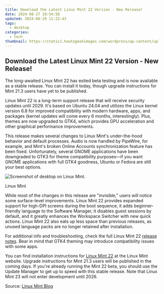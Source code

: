 ```yaml
---
title: Download the Latest Linux Mint 22 Version - New Release!
date: 2024-08-27 19:54:58
updated: 2024-08-29 11:22:43
tags:
  - desktop
categories:
  - tech
thumbnail: https://static1.howtogeekimages.com/wordpress/wp-content/uploads/2023/08/linux-mint-2.jpg
---
```


## Download the Latest Linux Mint 22 Version - New Release!

The long-awaited Linux Mint 22 has exited beta testing and is now available as a stable release. You can install it today, though upgrade instructions for Mint 21.3 users have yet to be published.

 Linux Mint 22 is a long-term support release that will receive security updates until 2029\. It's based on Ubuntu 24.04 and utilizes the Linux kernel version 6.8 for improved compatibility with modern hardware, apps, and packages (kernel updates will come every 6 months, interestingly). Plus, themes are now upgraded to GTK4, which provides GPU acceleration and other graphical performance improvements.

 This release makes several changes to Linux Mint's under-the-hood behavior and default processes. Audio is now handled by PipeWire, for example, and Mint's broken Online Accounts synchronization feature has been fixed. Unfortunately, several GNOME applications have been downgraded to GTK3 for theme compatibility purposes—if you want GNOME applications with full GTK4 goodness, Ubuntu or Fedora are still your best options.

![Screenshot of desktop on Linux Mint.](https://static1.howtogeekimages.com/wordpress/wp-content/uploads/2024/07/cinnamon.png) 

Linux Mint

 While most of the changes in this release are "invisible," users will notice some surface-level improvements. Linux Mint 22 provides expanded support for high-DPI screens during the boot sequence, it adds beginner-friendly language to the Software Manager, it disables guest sessions by default, and it greatly enhances the Workspace Switcher with new quick actions. Linux Mint 22 also eats up less space than previous releases, as unused language packs are no longer retained after installation.

 For additional info and troubleshooting, check the full Linux Mint 22 [release notes](https://www.linuxmint.com/rel%5Fwilma.php). Bear in mind that GTK4 theming may introduce compatibility issues with some apps.

 You can find installation instructions for [Linux Mint 22](https://www.linuxmint.com/download.php) at the Linux Mint website. Upgrade instructions for Mint 21.3 users will be published in the coming days. If you're already running the Mint 22 beta, you should use the Update Manager to get up to speed with this stable release. Note that Linux Mint 23 will not enter development until 2026.

 Source: [Linux Mint Blog](https://blog.linuxmint.com/?p=4731)

<ins class="adsbygoogle"
     style="display:block"
     data-ad-format="autorelaxed"
     data-ad-client="ca-pub-7571918770474297"
     data-ad-slot="1223367746"></ins>



<ins class="adsbygoogle"
     style="display:block"
     data-ad-client="ca-pub-7571918770474297"
     data-ad-slot="8358498916"
     data-ad-format="auto"
     data-full-width-responsive="true"></ins>
